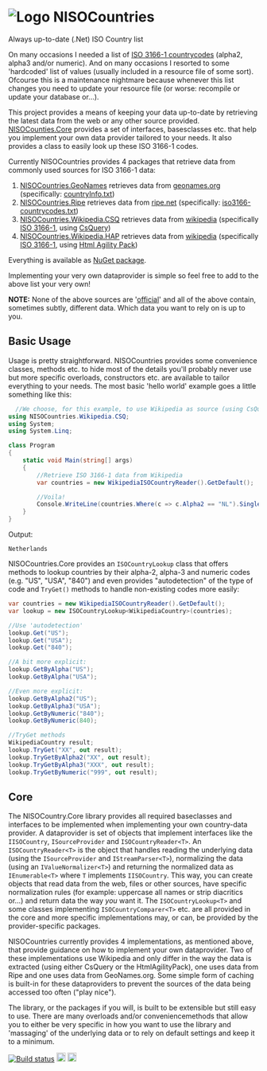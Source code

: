# ![Logo](https://raw.githubusercontent.com/RobThree/NISOCountries/master/NISOCountries.Core/Resources/ISO64.png) NISOCountries
Always up-to-date (.Net) ISO Country list

On many occasions I needed a list of [ISO 3166-1 countrycodes](https://en.wikipedia.org/wiki/ISO_3166-1) (alpha2, alpha3 and/or numeric). And on many occasions I resorted to some 'hardcoded' list of values (usually included in a resource file of some sort). Ofcourse this is a maintenance nightmare because whenever this list changes you need to update your resource file (or worse: recompile or update your database or...). 

This project provides a means of keeping your data up-to-date by retrieving the latest data from the web or any other source provided. [NISOCounties.Core](https://github.com/RobThree/NISOCountries/tree/master/NISOCountries.Core) provides a set of interfaces, basesclasses etc. that help you implement your own data provider tailored to your needs. It also provides a class to easily look up these ISO 3166-1 codes.

Currently NISOCountries provides 4 packages that retrieve data from commonly used sources for ISO 3166-1 data:

1. [NISOCountries.GeoNames](https://github.com/RobThree/NISOCountries/tree/master/NISOCountries.GeoNames) retrieves data from [geonames.org](http://geonames.org) (specifically: [countryInfo.txt](http://download.geonames.org/export/dump/countryInfo.txt))
2. [NISOCountries.Ripe](https://github.com/RobThree/NISOCountries/tree/master/NISOCountries.Ripe) retrieves data from [ripe.net](https://www.ripe.net/) (specifically: [iso3166-countrycodes.txt](http://riii.me/ripe-iso3166))
3. [NISOCountries.Wikipedia.CSQ](https://github.com/RobThree/NISOCountries/tree/master/NISOCountries.Wikipedia.CSQ) retrieves data from [wikipedia](http://wikipedia.org/) (specifically [ISO 3166-1](https://en.wikipedia.org/wiki/ISO_3166-1), using [CsQuery](https://github.com/jamietre/CsQuery))
4. [NISOCountries.Wikipedia.HAP](https://github.com/RobThree/NISOCountries/tree/master/NISOCountries.Wikipedia.HAP) retrieves data from [wikipedia](http://wikipedia.org/) (specifically [ISO 3166-1](https://en.wikipedia.org/wiki/ISO_3166-1), using [Html Agility Pack](http://htmlagilitypack.codeplex.com/))

Everything is available as [NuGet package](https://www.nuget.org/packages?q=nisocountries).

Implementing your very own dataprovider is simple so feel free to add to the above list your very own!

**NOTE:** None of the above sources are '[official](http://www.iso.org/iso/country_codes.htm)' and all of the above contain, sometimes subtly, different data. Which data you want to rely on is up to you.

## Basic Usage

Usage is pretty straightforward. NISOCountries provides some convenience classes, methods etc. to hide most of the details you'll probably never use but more specific overloads, constructors etc. are available to tailor everything to your needs. The most basic 'hello world' example goes a little something like this:

````c#
  //We choose, for this example, to use Wikipedia as source (using CsQuery)
using NISOCountries.Wikipedia.CSQ;
using System;
using System.Linq;

class Program
{
    static void Main(string[] args)
    {
        //Retrieve ISO 3166-1 data from Wikipedia
        var countries = new WikipediaISOCountryReader().GetDefault();

        //Voila!
        Console.WriteLine(countries.Where(c => c.Alpha2 == "NL").Single().CountryName);
    }
}
````
Output:
````
Netherlands
````

NISOCountries.Core provides an `ISOCountryLookup` class that offers methods to lookup countries by their alpha-2, alpha-3 and numeric codes (e.g. "US", "USA", "840") and even provides "autodetection" of the type of code and `TryGet()` methods to handle non-existing codes more easily:

````c#
var countries = new WikipediaISOCountryReader().GetDefault();
var lookup = new ISOCountryLookup<WikipediaCountry>(countries);

//Use 'autodetection'
lookup.Get("US");
lookup.Get("USA");
lookup.Get("840");

//A bit more explicit:
lookup.GetByAlpha("US");
lookup.GetByAlpha("USA");

//Even more explicit:
lookup.GetByAlpha2("US");
lookup.GetByAlpha3("USA");
lookup.GetByNumeric("840");
lookup.GetByNumeric(840);

//TryGet methods
WikipediaCountry result;
lookup.TryGet("XX", out result);
lookup.TryGetByAlpha2("XX", out result);
lookup.TryGetByAlpha3("XXX", out result);
lookup.TryGetByNumeric("999", out result);
````

## Core

The NISOCountry.Core library provides all required baseclasses and interfaces to be implemented when implementing your own country-data provider. A dataprovider is set of objects that implement interfaces like the `IISOCountry`, `ISourceProvider` and `ISOCountryReader<T>`. An `ISOCountryReader<T>` is the object that handles reading the underlying data (using the `ISourceProvider` and `IStreamParser<T>`), normalizing the data (using an `IValueNormalizer<T>`) and returning the normalized data as `IEnumerable<T>` where `T` implements `IISOCountry`. This way, you can create objects that read data from the web, files or other sources, have specific normalization rules (for example: uppercase all names or strip diacritics or...) and return data the way *you* want it. The `ISOCountryLookup<T>` and some classes implementing `ISOCountryComparer<T>` etc. are all provided in the core and more specific implementations may, or can, be provided by the provider-specific packages.

NISOCountries currently provides 4 implementations, as mentioned above, that provide guidance on how to implement your own dataprovider. Two of these implementations use Wikipedia and only differ in the way the data is extracted (using either CsQuery or the HtmlAgilityPack), one uses data from Ripe and one uses data from GeoNames.org. Some simple form of caching is built-in for these dataproviders to prevent the sources of the data being accessed too often ("play nice").

The library, or the packages if you will, is built to be extensible but still easy to use. There are many overloads and/or conveniencemethods that allow you to either be very specific in how you want to use the library and 'massaging' of the underlying data or to rely on default settings and keep it to a minimum.

[![Build status](https://ci.appveyor.com/api/projects/status/bnrsj4uyo3hggh9m)](https://ci.appveyor.com/project/RobIII/nisocountries) <a href="https://www.nuget.org/packages/NISOCountries.Core/"><img src="http://img.shields.io/nuget/v/NISOCountries.Core.svg?style=flat-square" alt="NuGet version" height="18"></a> <a href="https://www.nuget.org/packages/NISOCountries.Core/"><img src="http://img.shields.io/nuget/dt/NISOCountries.Core.svg?style=flat-square" alt="NuGet version" height="18"></a>
